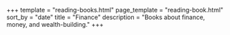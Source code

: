 +++
template = "reading-books.html"
page_template = "reading-book.html"
sort_by = "date"
title = "Finance"
description = "Books about finance, money, and wealth-building."
+++
